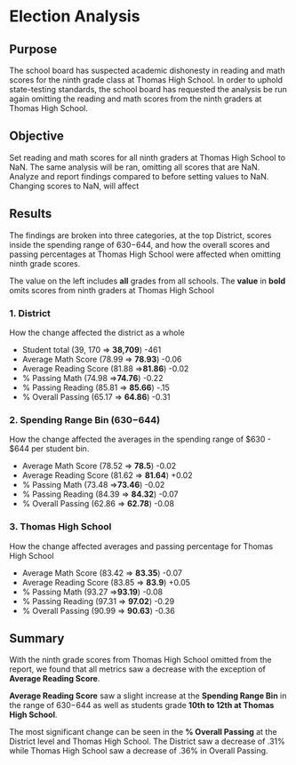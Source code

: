 # Election Analysis 

## Purpose 
The school board has suspected academic dishonesty in reading and math scores for the ninth grade class at Thomas High School. In order to uphold state-testing standards, the school board has requested the analysis be run again omitting the reading and math scores from the ninth graders at Thomas High School.

## Objective 
Set reading and math scores for all ninth graders at Thomas High School to NaN. The same analysis will be ran, omitting all scores that are NaN. Analyze and report findings compared to before setting values to NaN. Changing scores to NaN, will affect

## Results 
The findings are broken into three categories, at the top District, scores inside the spending range of $630-$644, and how the overall scores and passing percentages at Thomas High School were affected when omitting ninth grade scores.

The value on the left includes **all** grades from all schools.
The **value** in **bold** omits scores from ninth graders at Thomas High School

### 1. District
How the change affected the district as a whole
- Student total (39, 170 => **38,709**) -461
- Average Math Score (78.99 => **78.93**) -0.06
- Average Reading Score (81.88 =>**81.86**) -0.02
- % Passing Math (74.98 =>**74.76**) -0.22
- % Passing Reading (85.81 => **85.66**) -.15
- % Overall Passing (65.17 => **64.86**) -0.31
  
### 2. Spending Range Bin ($630-$644)
How the change affected the averages in the spending range of $630 - $644 per student bin.
  - Average Math Score (78.52 => **78.5**) -0.02
  - Average Reading Score (81.62 => **81.64**) +0.02
  - % Passing Math (73.48 =>**73.46**) -0.02
  - % Passing Reading (84.39 => **84.32**) -0.07
  - % Overall Passing (62.86 => **62.78**) -0.08
 

### 3. Thomas High School 
How the change affected averages and passing percentage for Thomas High School
- Average Math Score (83.42 => **83.35**)  -0.07
- Average Reading Score (83.85 => **83.9**)  +0.05
- % Passing Math (93.27 =>**93.19**)  -0.08
- % Passing Reading (97.31 => **97.02**)  -0.29
- % Overall Passing (90.99 => **90.63**) -0.36


## Summary 
With the ninth grade scores from Thomas High School omitted from the report, we found that all metrics saw a decrease with the exception of **Average Reading Score**. 

**Average Reading Score** saw a slight increase at the **Spending Range Bin** in the range of $630-$644 as well as students grade **10th to 12th at Thomas High School**.

The most significant change can be seen in the **% Overall Passing** at the District level and Thomas High School. The District saw a decrease of .31% while Thomas High School saw a decrease of .36% in Overall Passing.
